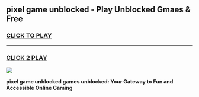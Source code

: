 
## pixel game unblocked - Play Unblocked Gmaes & Free
<h3>
<a href="https://news.freeplayer.one?title=pixel_game_unblocked&ref=23F">CLICK TO PLAY</a></h3>
<hr>

<h3>
<a href="https://news.freeplayer.one?title=pixel_game_unblocked&ref=23F">CLICK 2 PLAY</a>
  
</h3>

<a href="https://news.freeplayer.one?title=pixel_game_unblocked&ref=23F/"><img src="https://clearcache.store/games.png"></a>


**pixel game unblocked games unblocked: Your Gateway to Fun and Accessible Online Gaming**

